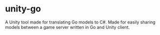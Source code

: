 # unity-go
A Unity tool made for translating Go models to C#. Made for easily sharing models between a game server written in Go and Unity client.
